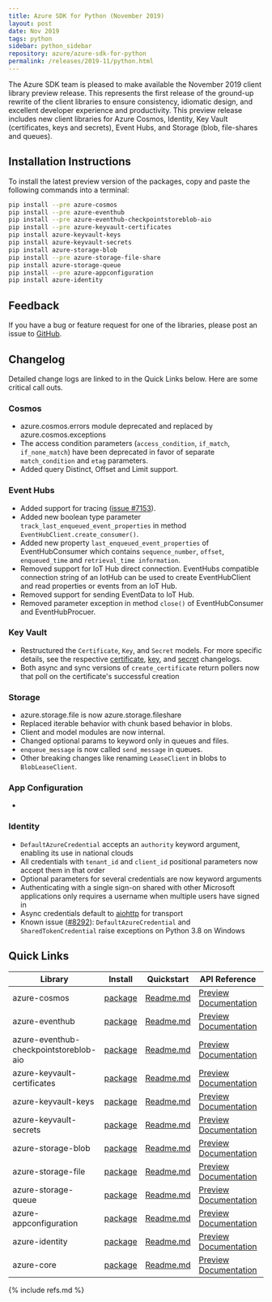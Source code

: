 ```yaml
---
title: Azure SDK for Python (November 2019)
layout: post
date: Nov 2019
tags: python
sidebar: python_sidebar
repository: azure/azure-sdk-for-python
permalink: /releases/2019-11/python.html
---
```


The Azure SDK team is pleased to make available the November 2019 client library preview release. This represents the first release of the ground-up rewrite of the client libraries to ensure consistency, idiomatic design, and excellent developer experience and productivity. This preview release includes new client libraries for Azure Cosmos, Identity, Key Vault (certificates, keys and secrets), Event Hubs, and Storage (blob, file-shares and queues).

## Installation Instructions

To install the latest preview version of the packages, copy and paste the following commands into a terminal:

```bash
pip install --pre azure-cosmos
pip install --pre azure-eventhub
pip install --pre azure-eventhub-checkpointstoreblob-aio
pip install --pre azure-keyvault-certificates
pip install azure-keyvault-keys
pip install azure-keyvault-secrets
pip install azure-storage-blob
pip install --pre azure-storage-file-share
pip install azure-storage-queue
pip install --pre azure-appconfiguration
pip install azure-identity
```

## Feedback
If you have a bug or feature request for one of the libraries, please post an issue to [GitHub](https://github.com/azure/azure-sdk-for-python/issues).


## Changelog

Detailed change logs are linked to in the Quick Links below. Here are some critical call outs.

### Cosmos

- azure.cosmos.errors module deprecated and replaced by azure.cosmos.exceptions
- The access condition parameters (`access_condition`, `if_match`, `if_none_match`) have been deprecated in favor of separate `match_condition` and `etag` parameters.
- Added query Distinct, Offset and Limit support.

### Event Hubs

- Added support for tracing ([issue #7153](https://github.com/Azure/azure-sdk-for-python/issues/7153)).
- Added new boolean type parameter `track_last_enqueued_event_properties` in method `EventHubClient.create_consumer()`.
- Added new property `last_enqueued_event_properties` of EventHubConsumer which contains `sequence_number`, `offset`, `enqueued_time` and `retrieval_time information`.
- Removed support for IoT Hub direct connection. EventHubs compatible connection string of an IotHub can be used to create EventHubClient and read properties or events from an IoT Hub.
- Removed support for sending EventData to IoT Hub.
- Removed parameter exception in method `close()` of EventHubConsumer and EventHubProcuer.

### Key Vault

- Restructured the `Certificate`, `Key`, and `Secret` models. For more specific details, see the respective
[certificate](https://github.com/Azure/azure-sdk-for-python/blob/master/sdk/keyvault/azure-keyvault-certificates/HISTORY.md),
[key](https://github.com/Azure/azure-sdk-for-python/blob/master/sdk/keyvault/azure-keyvault-keys/HISTORY.md),
and [secret](https://github.com/Azure/azure-sdk-for-python/blob/master/sdk/keyvault/azure-keyvault-secrets/HISTORY.md) changelogs.
- Both async and sync versions of `create_certificate` return pollers now that poll on the certificate's successful creation

### Storage

- azure.storage.file is now azure.storage.fileshare
- Replaced iterable behavior with chunk based behavior in blobs.
- Client and model modules are now internal.
- Changed optional params to keyword only in queues and files.
- `enqueue_message` is now called `send_message` in queues.
- Other breaking changes like renaming `LeaseClient` in blobs to `BlobLeaseClient`.

### App Configuration

-

### Identity
- `DefaultAzureCredential` accepts an `authority` keyword argument, enabling
its use in national clouds
- All credentials with `tenant_id` and `client_id` positional parameters now accept them in that order
- Optional parameters for several credentials are now keyword arguments
- Authenticating with a single sign-on shared with other Microsoft applications
only requires a username when multiple users have signed in
- Async credentials default to [aiohttp](https://pypi.org/project/aiohttp/)
for transport
- Known issue ([#8292](https://github.com/Azure/azure-sdk-for-python/issues/8292)):
`DefaultAzureCredential` and `SharedTokenCredential` raise exceptions on Python 3.8
on Windows


## Quick Links

| Library  | Install | Quickstart |  API Reference | Changelog | Samples |
| -- | -- | -- | -- | -- | -- |
| azure-cosmos | [package](https://pypi.org/project/azure-cosmos/4.0.0b5/) | [Readme.md](https://github.com/Azure/azure-sdk-for-python/tree/master/sdk/cosmos/azure-cosmos) | [Preview Documentation](https://azuresdkdocs.blob.core.windows.net/$web/python/azure-cosmos/4.0.0b5/azure.cosmos.html) | [History.md](https://github.com/Azure/azure-sdk-for-python/blob/master/sdk/cosmos/azure-cosmos/HISTORY.md) | [Samples](https://github.com/Azure/azure-sdk-for-python/tree/master/sdk/cosmos/azure-cosmos/samples) |
| azure-eventhub | [package](https://pypi.org/project/azure-eventhub/5.0.0b4/) | [Readme.md](https://github.com/Azure/azure-sdk-for-python/tree/master/sdk/eventhub/azure-eventhubs) | [Preview Documentation](https://azure.github.io/azure-sdk-for-python/ref/azure.eventhub.html) | [History.md](https://github.com/Azure/azure-sdk-for-python/blob/master/sdk/eventhub/azure-eventhubs/HISTORY.md) | [Samples](https://github.com/Azure/azure-sdk-for-python/tree/master/sdk/eventhub/azure-eventhubs/examples) |
| azure-eventhub-checkpointstoreblob-aio | [package](https://pypi.org/project/azure-eventhub-checkpointstoreblob-aio/1.0.0b4/) | [Readme.md](https://github.com/Azure/azure-sdk-for-python/tree/master/sdk/eventhub/azure-eventhubs-checkpointstoreblob-aio) | [Preview Documentation](https://azure.github.io/azure-sdk-for-python/ref/azure.eventhub.extensions.html) | [History.md](https://github.com/Azure/azure-sdk-for-python/blob/master/sdk/eventhub/azure-eventhubs-checkpointstoreblob-aio/HISTORY.md) | [Samples](https://github.com/Azure/azure-sdk-for-python/tree/master/sdk/eventhub/azure-eventhubs-checkpointstoreblob-aio/examples) |
| azure-keyvault-certificates | [package](https://pypi.org/project/azure-keyvault-certificates/4.0.0b4) | [Readme.md](https://github.com/Azure/azure-sdk-for-python/tree/master/sdk/keyvault/azure-keyvault-certificates) |  [Preview Documentation](https://azure.github.io/azure-sdk-for-python/ref/azure.keyvault.certificates.html) | [History.md](https://github.com/Azure/azure-sdk-for-python/blob/master/sdk/keyvault/azure-keyvault-certificates/HISTORY.md) | [Samples](https://github.com/Azure/azure-sdk-for-python/tree/master/sdk/keyvault/azure-keyvault-certificates/samples) |
| azure-keyvault-keys | [package](https://pypi.org/project/azure-keyvault-keys/4.0.0b4) | [Readme.md](https://github.com/Azure/azure-sdk-for-python/tree/master/sdk/keyvault/azure-keyvault-keys) |  [Preview Documentation](https://azure.github.io/azure-sdk-for-python/ref/azure.keyvault.keys.html) | [History.md](https://github.com/Azure/azure-sdk-for-python/blob/master/sdk/keyvault/azure-keyvault-keys/HISTORY.md) | [Samples](https://github.com/Azure/azure-sdk-for-python/tree/master/sdk/keyvault/azure-keyvault-keys/samples) |
| azure-keyvault-secrets | [package](https://pypi.org/project/azure-keyvault-secrets/4.0.0b4) | [Readme.md](https://github.com/Azure/azure-sdk-for-python/tree/master/sdk/keyvault/azure-keyvault-secrets) | [Preview Documentation](https://azure.github.io/azure-sdk-for-python/ref/azure.keyvault.secrets.html) | [History.md](https://github.com/Azure/azure-sdk-for-python/blob/master/sdk/keyvault/azure-keyvault-secrets/HISTORY.md) | [Samples](https://github.com/Azure/azure-sdk-for-python/tree/master/sdk/keyvault/azure-keyvault-secrets/samples) |
| azure-storage-blob | [package](https://pypi.org/project/azure-storage-blob/12.0.0) | [Readme.md](https://github.com/Azure/azure-sdk-for-python/tree/master/sdk/storage/azure-storage-blob) | [Preview Documentation](https://aka.ms/azsdk-python-storage-blob-ref) | [History.md](https://github.com/Azure/azure-sdk-for-python/blob/master/sdk/storage/azure-storage-blob/HISTORY.md) | [Samples](https://github.com/Azure/azure-sdk-for-python/tree/master/sdk/storage/azure-storage-blob/samples) |
| azure-storage-file | [package](https://pypi.org/project/azure-storage-file-share/12.0.0b5) | [Readme.md](https://github.com/Azure/azure-sdk-for-python/tree/master/sdk/storage/azure-storage-file) | [Preview Documentation](https://aka.ms/azsdk-python-storage-fileshare-ref) | [History.md](https://github.com/Azure/azure-sdk-for-python/tree/master/sdk/storage/azure-storage-file/HISTORY.md) | [Samples](https://github.com/Azure/azure-sdk-for-python/tree/master/sdk/storage/azure-storage-file-share/samples) |
| azure-storage-queue | [package](https://pypi.org/project/azure-storage-queue/12.0.0) | [Readme.md](https://github.com/Azure/azure-sdk-for-python/tree/master/sdk/storage/azure-storage-queue) | [Preview Documentation](https://aka.ms/azsdk-python-storage-queue-ref) | [History.md](https://github.com/Azure/azure-sdk-for-python/tree/master/sdk/storage/azure-storage-queue/HISTORY.md) | [Samples](https://github.com/Azure/azure-sdk-for-python/tree/master/sdk/storage/azure-storage-queue/samples) |
| azure-appconfiguration | [package](https://pypi.org/project/azure-appconfiguration/1.0.0b4) | [Readme.md](https://github.com/Azure/azure-sdk-for-python/tree/master/sdk/appconfiguration/azure-appconfiguration) | [Preview Documentation](https://azure.github.io/azure-sdk-for-python/ref/azure.appconfiguration.html) | [History.md](https://github.com/Azure/azure-sdk-for-python/blob/master/sdk/appconfiguration/azure-appconfiguration/HISTORY.md) | [Samples](https://github.com/Azure/azure-sdk-for-python/tree/master/sdk/appconfiguration/azure-appconfiguration/examples) |
| azure-identity | [package](https://pypi.org/project/azure-identity/1.0.0) | [Readme.md](https://github.com/Azure/azure-sdk-for-python/tree/master/sdk/identity/azure-identity) | [Preview Documentation](https://azure.github.io/azure-sdk-for-python/ref/azure.identity.html) | [History.md](https://github.com/Azure/azure-sdk-for-python/blob/master/sdk/identity/azure-identity/HISTORY.md) |  |
| azure-core | [package](https://pypi.org/project/azure-core/1.0.0b4) | [Readme.md](https://github.com/Azure/azure-sdk-for-python/tree/master/sdk/core/azure-core) | [Preview Documentation](https://azure.github.io/azure-sdk-for-python/ref/azure.core.html) | [History.md](https://github.com/Azure/azure-sdk-for-python/blob/master/sdk/core/azure-core/HISTORY.md) |  |

{% include refs.md %}

